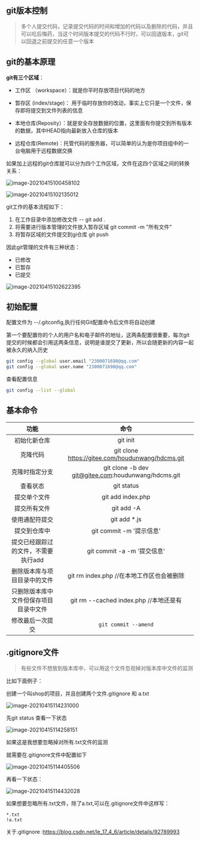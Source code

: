 ## git版本控制

> 多个人提交代码，记录提交代码的时间和增加的代码以及删除的代码，并且可以吃后悔药，当这个时间版本提交的代码不行时，可以回退版本，git可以回退之前提交的任意一个版本



## git的基本原理

**git有三个区域**：

- 工作区 （workspace）：就是你平时存放项目代码的地方
- 暂存区  (index/stage)： 用于临时存放你的改动，事实上它只是一个文件，保存即将提交到文件列表的信息
- 本地仓库(Reposity）：就是安全存放数据的位置，这里面有你提交到所有版本的数据，其中HEAD指向最新放入仓库的版本 



- 远程仓库(Remote)：托管代码的服务器，可以简单的认为是你项目组中的一台电脑用于远程数据交换

如果加上远程的git仓库就可以分为四个工作区域，文件在这四个区域之间的转换关系：

![image-20210415100458102](C:\Users\47302\AppData\Roaming\Typora\typora-user-images\image-20210415100458102.png)







![image-20210415102135012](C:\Users\47302\AppData\Roaming\Typora\typora-user-images\image-20210415102135012.png)



git工作的基本流程如下：

1. 在工作目录中添加修改文件  --       git add .
2. 将需要进行版本管理的文件放入暂存区域  git commit -m "所有文件"
3. 将暂存区域的文件提交到gi仓库             git push

因此git管理的文件有三种状态：

- 已修改
- 已暂存
- 已提交



![image-20210415102622395](C:\Users\47302\AppData\Roaming\Typora\typora-user-images\image-20210415102622395.png)

## 初始配置

配置文件为 --/.gitconfig,执行任何Git配置命令后文件将自动创建



第一个要配置你的个人的用户名和电子邮件的地址，这两条配置很重要，每次git提交的时候都会引用这两条信息，说明是谁提交了更新，所以会随更新的内容一起被永久的纳入历史



```bash
git config --global user.email "2300071698@qq.com"
git config --global user.name "2300071698@qq.com"
```





查看配置信息

```bash
git config --list --global
```





## 基本命令

|                  功能                  |                         命令                          |
| :------------------------------------: | :---------------------------------------------------: |
|              初始化新仓库              |                       git  init                       |
|                克隆代码                |  git clone    https://gitee.com/houdunwang/hdcms.git  |
|             克隆时指定分支             | git clone -b dev   git@gitee.com:houdunwang/hdcms.git |
|                查看状态                |                      git status                       |
|              提交单个文件              |                   git add index.php                   |
|              提交所有文件              |                      git add -A                       |
|             使用通配符提交             |                     git add *.js                      |
|              提交到仓库中              |               git commit -m '提示信息'                |
|  提交已经跟踪过的文件，不需要执行add   |              git commit -a -m '提交信息'              |
|      删除版本库与项目目录中的文件      |      git rm index.php   //在本地工作区也会被删除      |
| 只删除版本库中文件但保存项目目录中文件 |        git rm --cached index.php //本地还是有         |
|            修改最后一次提交            |                 `git commit --amend`                  |





## .gitignore文件

> 有些文件不想放到版本库中，可以用这个文件忽视掉对版本库中文件的监测





比如下面例子：

创建一个叫shop的项目，并且创建两个文件.gitignore 和 a.txt

![image-20210415114231000](C:\Users\47302\AppData\Roaming\Typora\typora-user-images\image-20210415114231000.png)

先git status 查看一下状态

![image-20210415114258151](C:\Users\47302\AppData\Roaming\Typora\typora-user-images\image-20210415114258151.png)





如果这是我想要忽略掉对所有.txt文件的监测



就需要在.gitignore文件中配置如下

![image-20210415114405506](C:\Users\47302\AppData\Roaming\Typora\typora-user-images\image-20210415114405506.png)





再看一下状态：

![image-20210415114432028](C:\Users\47302\AppData\Roaming\Typora\typora-user-images\image-20210415114432028.png)



如果想要忽略所有.txt文件，除了a.txt,可以在.gitignore文件中这样写：

```
*.txt
!a.txt
```





关于.gitignore :https://blog.csdn.net/le_17_4_6/article/details/92789993